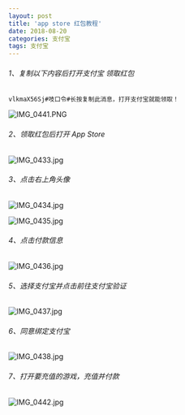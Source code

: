 ```yaml
---
layout: post
title: 'app store 红包教程'
date: 2018-08-20
categories: 支付宝
tags: 支付宝
---
```




###### 1、复制以下内容后打开支付宝 领取红包
```
vlkmaX56Sj#吱口令#长按复制此消息，打开支付宝就能领取！
```
![IMG_0441.PNG](https://upload-images.jianshu.io/upload_images/5192405-b4338b1ca6e16ede.PNG?imageMogr2/auto-orient/strip%7CimageView2/2/w/1240)




###### 2、领取红包后打开  App Store 
![IMG_0433.jpg](https://upload-images.jianshu.io/upload_images/5192405-bae3ba6b77a346a2.jpg?imageMogr2/auto-orient/strip%7CimageView2/2/w/1240)


###### 3、点击右上角头像
![IMG_0434.jpg](https://upload-images.jianshu.io/upload_images/5192405-fe8d94c2c46b2569.jpg?imageMogr2/auto-orient/strip%7CimageView2/2/w/1240)

![IMG_0435.jpg](https://upload-images.jianshu.io/upload_images/5192405-66594b93d49a08a1.jpg?imageMogr2/auto-orient/strip%7CimageView2/2/w/1240)


###### 4、点击付款信息
![IMG_0436.jpg](https://upload-images.jianshu.io/upload_images/5192405-0107e8761d902ce9.jpg?imageMogr2/auto-orient/strip%7CimageView2/2/w/1240)

###### 5、选择支付宝并点击前往支付宝验证
![IMG_0437.jpg](https://upload-images.jianshu.io/upload_images/5192405-e94135bc48a453bb.jpg?imageMogr2/auto-orient/strip%7CimageView2/2/w/1240)

###### 6、同意绑定支付宝
![IMG_0438.jpg](https://upload-images.jianshu.io/upload_images/5192405-a8850da0e46c8c60.jpg?imageMogr2/auto-orient/strip%7CimageView2/2/w/1240)


###### 7、打开要充值的游戏，充值并付款
![IMG_0442.jpg](https://upload-images.jianshu.io/upload_images/5192405-5a6c1c19d4c21d2b.jpg?imageMogr2/auto-orient/strip%7CimageView2/2/w/1240)


